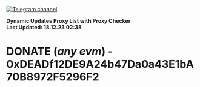 [![Telegram channel](https://img.shields.io/endpoint?url=https://runkit.io/damiankrawczyk/telegram-badge/branches/master?url=https://t.me/n4z4v0d)](https://t.me/n4z4v0d) 

**Dynamic Updates Proxy List with Proxy Checker**  
**Last Updated: 18.12.23 02:38**

# DONATE (_any evm_) - 0xDEADf12DE9A24b47Da0a43E1bA70B8972F5296F2
